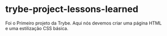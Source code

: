 # trybe-project-lessons-learned

Foi o Primeiro projeto da Trybe.
Aqui nós devemos criar uma página HTML e uma estilização CSS básica.
